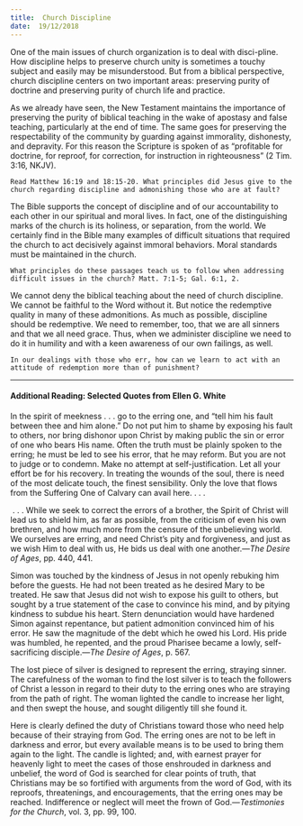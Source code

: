 ```yaml
---
title:  Church Discipline
date:  19/12/2018
---
```


One of the main issues of church organization is to deal with disci-pline. How discipline helps to preserve church unity is sometimes a touchy subject and easily may be misunderstood. But from a biblical perspective, church discipline centers on two important areas: preserving purity of doctrine and preserving purity of church life and practice.

As we already have seen, the New Testament maintains the importance of preserving the purity of biblical teaching in the wake of apostasy and false teaching, particularly at the end of time. The same goes for preserving the respectability of the community by guarding against immorality, dishonesty, and depravity. For this reason the Scripture is spoken of as “profitable for doctrine, for reproof, for correction, for instruction in righteousness” (2 Tim. 3:16, NKJV).

`Read Matthew 16:19 and 18:15-20. What principles did Jesus give to the church regarding discipline and admonishing those who are at fault?`

The Bible supports the concept of discipline and of our accountability to each other in our spiritual and moral lives. In fact, one of the distinguishing marks of the church is its holiness, or separation, from the world. We certainly find in the Bible many examples of difficult situations that required the church to act decisively against immoral behaviors. Moral standards must be maintained in the church.

`What principles do these passages teach us to follow when addressing difficult issues in the church? Matt. 7:1-5; Gal. 6:1, 2.`

We cannot deny the biblical teaching about the need of church discipline. We cannot be faithful to the Word without it. But notice the redemptive quality in many of these admonitions. As much as possible, discipline should be redemptive. We need to remember, too, that we are all sinners and that we all need grace. Thus, when we administer discipline we need to do it in humility and with a keen awareness of our own failings, as well.

`In our dealings with those who err, how can we learn to act with an attitude of redemption more than of punishment?`

---

#### Additional Reading: Selected Quotes from Ellen G. White

In the spirit of meekness . . . go to the erring one, and “tell him his fault between thee and him alone.” Do not put him to shame by exposing his fault to others, nor bring dishonor upon Christ by making public the sin or error of one who bears His name. Often the truth must be plainly spoken to the erring; he must be led to see his error, that he may reform. But you are not to judge or to condemn. Make no attempt at self-justification. Let all your effort be for his recovery. In treating the wounds of the soul, there is need of the most delicate touch, the finest sensibility. Only the love that flows from the Suffering One of Calvary can avail here. . . .  

 . . . While we seek to correct the errors of a brother, the Spirit of Christ will lead us to shield him, as far as possible, from the criticism of even his own brethren, and how much more from the censure of the unbelieving world. We ourselves are erring, and need Christ’s pity and forgiveness, and just as we wish Him to deal with us, He bids us deal with one another.—_The Desire of Ages_, pp. 440, 441. 

Simon was touched by the kindness of Jesus in not openly rebuking him before the guests. He had not been treated as he desired Mary to be treated. He saw that Jesus did not wish to expose his guilt to others, but sought by a true statement of the case to convince his mind, and by pitying kindness to subdue his heart. Stern denunciation would have hardened Simon against repentance, but patient admonition convinced him of his error. He saw the magnitude of the debt which he owed his Lord. His pride was humbled, he repented, and the proud Pharisee became a lowly, self-sacrificing disciple.—_The Desire of Ages_, p. 567.

The lost piece of silver is designed to represent the erring, straying sinner. The carefulness of the woman to find the lost silver is to teach the followers of Christ a lesson in regard to their duty to the erring ones who are straying from the path of right. The woman lighted the candle to increase her light, and then swept the house, and sought diligently till she found it. 

Here is clearly defined the duty of Christians toward those who need help because of their straying from God. The erring ones are not to be left in darkness and error, but every available means is to be used to bring them again to the light. The candle is lighted; and, with earnest prayer for heavenly light to meet the cases of those enshrouded in darkness and unbelief, the word of God is searched for clear points of truth, that Christians may be so fortified with arguments from the word of God, with its reproofs, threatenings, and encouragements, that the erring ones may be reached. Indifference or neglect will meet the frown of God.—_Testimonies for the Church_, vol. 3, pp. 99, 100.